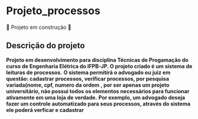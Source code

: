 # Projeto_processos
:construction:  Projeto em construção  :construction:
## Descrição do projeto


**Projeto em desenvolvimento para disciplina Técnicas de Progamação do curso de Engenharia Elétrica do IFPB-JP. O projeto criado é um sistema
de leituras de processos.**
**O sistema permitirá o advogado ou juiz em questão: cadastrar processos, verificar processos, por pesquisa variada(nome, cpf, numero da ordem**
**, por ser apenas um projeto universitário, não possui todos os elementos necessários para funcionar ativamente em uma loja de verdade.**
**Por exemplo, um advogado deseja fazer um controle automatizado para seus processos, através do sistema ele poderá verficar e cadastrar**

